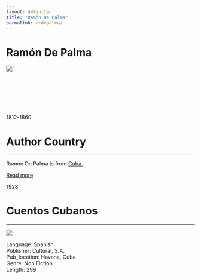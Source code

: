 ```yaml
---
layout: defaultau
title: "Ramón De Palma"
permalink: /rdepalma/
---
```

<!-- partial:index.partial.html -->
<div class="content">
    <h1>Ramón De Palma</h1>
    <div class="quote">
        <div><img src="https://www.ecured.cu/images/d/d1/Ram%C3%B3n-de-Palma%281%29.jpg" class="logo"></div>
    </div>
    <div class="timeline">
        <div style="padding-bottom:100px;"></div>
        <div class="block">
            <div class="date right"><p class="right">1812-1860</p></div>
            <div class="dot"></div>
            <div class="left first">
            <div class="author_country">
                <h1>Author Country</h1><hr>
            <div class="aclocation"><p>Ramón De Palma is from <a href="{{ site.baseurl }}/14">Cuba.</a></p></div>
              <div class="acreadmore">  <a href="https://es.wikipedia.org/wiki/Ram%C3%B3n_de_Palma" target="_blank">Read more</a></div>
            </div>
            </div>
        </div>
        <div class="block">
            <div class="date left"><p class="left">1928</p></div>
            <div class="dot"></div>
            <div class="right hide">
                <h1>Cuentos Cubanos</h1><hr>
                <p><img src="https://m.media-amazon.com/images/I/518Nsb1FunL._SX218_BO1,204,203,200_QL40_FMwebp_.jpg"></p>
                <p>
                Language: Spanish<br/>
                Publisher: Cultural, S.A.<br/>
                Pub_location: Havana, Cuba<br/>
                Genre: Non Fiction<br/>
                Length: 299</p>
            </div>
        </div>
  <!-- partial -->
<script src='https://cdnjs.cloudflare.com/ajax/libs/jquery/3.1.1/jquery.min.js'></script><script  src="{{ site.baseurl }}/assets/js/authorscript.js"></script>